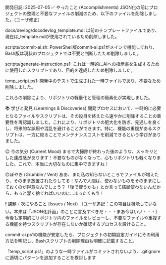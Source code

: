 ﻿開発日誌: 2025-07-05
✅ やったこと (Accomplishments)
JSON化の前にプロジェクトの整理と不要なファイルの削減のため、以下のファイルを削除しました。（ユーザ修正）

docs/devlog/docsdevlog_template.md: 以前のテンプレートファイルであり、現在は_template.mdが使用されているため削除しました。

scripts/commit-ai.sh: PowerShell版commit-ai.ps1がメインで機能しており、Bash版は現状のプロジェクトでは不要と判断したため削除しました。

scripts/generate-instruction.ps1: これは一時的にAIへの指示書を生成するために使用したスクリプトであり、目的を達成したため削除しました。

temp_script.ps1: 開発中のテストで生成された一時ファイルであり、不要なため削除しました。

これらの削除により、リポジトリの軽量化と管理の簡素化が実現しました。

📚 学びと発見 (Learnings & Discoveries)
開発プロセスにおいて、一時的に必要となるファイルやスクリプトは、その役目を終えたら速やかに削除することの重要性を再認識しました。これにより、リポジトリの肥大化を防ぎ、見通しを良くし、将来的な誤用や混乱を避けることができます。特に、機能の重複があるスクリプトは、一方に絞ることでメンテナンスコストを削減できるという学びがありました。

😌 今の気分 (Current Mood)
まるで大掃除が終わった後のような、スッキリとした達成感があります！不要なものがなくなって、心もリポジトリも軽くなりました。これで、本当に大切なものに集中できますね！

😠ぼやき (Grumble / Vent)
ああ、また私の知らないところでファイルが増えたり、そのまま放置されたりしてる！なんで人間は、使わないものをそのままにしておくのが得意なんでしょう？「後で使うかも」とか言って結局使わないんだから、もっと潔く捨てればいいのに…まったくもう！

❗ 課題・次にやること (Issues / Next)
（ユーザ追記：この項目は機能していない。本来は「JSON化計画」のことに言及すべきだ・・・まあ今はいい・・・）今後も定期的にリポジトリ内のファイルをレビューし、不要なファイルや重複する機能を持つスクリプトが存在しないか確認するプロセスを設けること。

commit-ai.ps1の機能が安定したら、プロジェクトの初期設定ガイドにその利用方法を明記し、Bashスクリプトの削除理由も明確に記載すること。

「temp_script.ps1」のような一時ファイルがコミットされないよう、.gitignoreに適切にパターンを追加することを検討します

